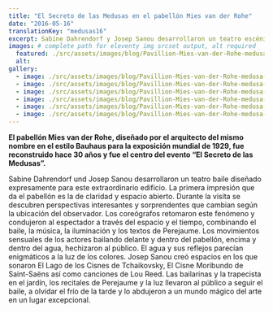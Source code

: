```yaml
---
title: "El Secreto de las Medusas en el pabellón Mies van der Rohe"
date: "2016-05-16"
translationKey: "medusas16"
excerpt: Sabine Dahrendorf y Josep Sanou desarrollaron un teatro escénico de danza para el Pabellón Mies van der Rohe.
images: # complete path for eleventy img srcset output, alt required
  featured: ./src/assets/images/blog/Pavillion-Mies-van-der-Rohe-medusa-04.jpg
  alt:
gallery:
  - image: ./src/assets/images/blog/Pavillion-Mies-van-der-Rohe-medusa-05.jpg
  - image: ./src/assets/images/blog/Pavillion-Mies-van-der-Rohe-medusa-06.jpg
  - image: ./src/assets/images/blog/Pavillion-Mies-van-der-Rohe-medusa-12.jpg
  - image: ./src/assets/images/blog/Pavillion-Mies-van-der-Rohe-medusa-09.jpg
  - image: ./src/assets/images/blog/Pavillion-Mies-van-der-Rohe-medusa-10.jpg
  - image: ./src/assets/images/blog/Pavillion-Mies-van-der-Rohe-medusa-11.jpg
---
```


**El pabellón Mies van der Rohe, diseñado por el arquitecto del mismo nombre en el estilo Bauhaus para la exposición mundial de 1929, fue reconstruido hace 30 años y fue el centro del evento “El Secreto de las Medusas”.**

Sabine Dahrendorf und Josep Sanou desarrollaron un teatro baile diseñado expresamente para este extraordinario edificio. La primera impresión que da el pabellón es la de claridad y espacio abierto. Durante la visita se descubren perspectivas interesantes y sorprendentes que cambian según la ubicación del observador. Los coreógrafos retomaron este fenómeno y condujeron al espectador a través del espacio y el tiempo, combinando el baile, la música, la iluminación y los textos de Perejaume. Los movimientos sensuales de los actores bailando delante y dentro del pabellón, encima y dentro del agua, hechizaron al público. El agua y sus reflejos parecían enigmáticos a la luz de los colores. Josep Sanou creó espacios en los que sonaron El Lago de los Cisnes de Tchaikovsky, El Cisne Moribundo de Saint-Saëns así como canciones de Lou Reed. Las bailarinas y la trapecista en el jardín, los recitales de Perejaume y la luz llevaron al público a seguir el baile, a olvidar el frío de la tarde y lo abdujeron a un mundo mágico del arte en un lugar excepcional.
